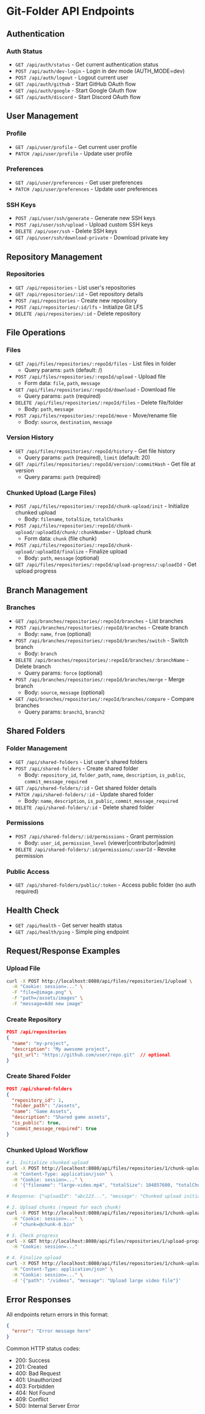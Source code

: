 # Git-Folder API Endpoints

## Authentication

### Auth Status
- `GET /api/auth/status` - Get current authentication status
- `POST /api/auth/dev-login` - Login in dev mode (AUTH_MODE=dev)
- `POST /api/auth/logout` - Logout current user
- `GET /api/auth/github` - Start GitHub OAuth flow
- `GET /api/auth/google` - Start Google OAuth flow  
- `GET /api/auth/discord` - Start Discord OAuth flow

## User Management

### Profile
- `GET /api/user/profile` - Get current user profile
- `PATCH /api/user/profile` - Update user profile

### Preferences
- `GET /api/user/preferences` - Get user preferences
- `PATCH /api/user/preferences` - Update user preferences

### SSH Keys
- `POST /api/user/ssh/generate` - Generate new SSH keys
- `POST /api/user/ssh/upload` - Upload custom SSH keys
- `DELETE /api/user/ssh` - Delete SSH keys
- `GET /api/user/ssh/download-private` - Download private key

## Repository Management

### Repositories
- `GET /api/repositories` - List user's repositories
- `GET /api/repositories/:id` - Get repository details
- `POST /api/repositories` - Create new repository
- `POST /api/repositories/:id/lfs` - Initialize Git LFS
- `DELETE /api/repositories/:id` - Delete repository

## File Operations

### Files
- `GET /api/files/repositories/:repoId/files` - List files in folder
  - Query params: `path` (default: /)
- `POST /api/files/repositories/:repoId/upload` - Upload file
  - Form data: `file`, `path`, `message`
- `GET /api/files/repositories/:repoId/download` - Download file
  - Query params: `path` (required)
- `DELETE /api/files/repositories/:repoId/files` - Delete file/folder
  - Body: `path`, `message`
- `POST /api/files/repositories/:repoId/move` - Move/rename file
  - Body: `source`, `destination`, `message`

### Version History
- `GET /api/files/repositories/:repoId/history` - Get file history
  - Query params: `path` (required), `limit` (default: 20)
- `GET /api/files/repositories/:repoId/version/:commitHash` - Get file at version
  - Query params: `path` (required)

### Chunked Upload (Large Files)
- `POST /api/files/repositories/:repoId/chunk-upload/init` - Initialize chunked upload
  - Body: `filename`, `totalSize`, `totalChunks`
- `POST /api/files/repositories/:repoId/chunk-upload/:uploadId/chunk/:chunkNumber` - Upload chunk
  - Form data: `chunk` (file chunk)
- `POST /api/files/repositories/:repoId/chunk-upload/:uploadId/finalize` - Finalize upload
  - Body: `path`, `message` (optional)
- `GET /api/files/repositories/:repoId/upload-progress/:uploadId` - Get upload progress

## Branch Management

### Branches
- `GET /api/branches/repositories/:repoId/branches` - List branches
- `POST /api/branches/repositories/:repoId/branches` - Create branch
  - Body: `name`, `from` (optional)
- `POST /api/branches/repositories/:repoId/branches/switch` - Switch branch
  - Body: `branch`
- `DELETE /api/branches/repositories/:repoId/branches/:branchName` - Delete branch
  - Query params: `force` (optional)
- `POST /api/branches/repositories/:repoId/branches/merge` - Merge branch
  - Body: `source`, `message` (optional)
- `GET /api/branches/repositories/:repoId/branches/compare` - Compare branches
  - Query params: `branch1`, `branch2`

## Shared Folders

### Folder Management
- `GET /api/shared-folders` - List user's shared folders
- `POST /api/shared-folders` - Create shared folder
  - Body: `repository_id`, `folder_path`, `name`, `description`, `is_public`, `commit_message_required`
- `GET /api/shared-folders/:id` - Get shared folder details
- `PATCH /api/shared-folders/:id` - Update shared folder
  - Body: `name`, `description`, `is_public`, `commit_message_required`
- `DELETE /api/shared-folders/:id` - Delete shared folder

### Permissions
- `POST /api/shared-folders/:id/permissions` - Grant permission
  - Body: `user_id`, `permission_level` (viewer|contributor|admin)
- `DELETE /api/shared-folders/:id/permissions/:userId` - Revoke permission

### Public Access
- `GET /api/shared-folders/public/:token` - Access public folder (no auth required)

## Health Check

- `GET /api/health` - Get server health status
- `GET /api/health/ping` - Simple ping endpoint

## Request/Response Examples

### Upload File
```bash
curl -X POST http://localhost:8080/api/files/repositories/1/upload \
  -H "Cookie: session=..." \
  -F "file=@image.png" \
  -F "path=/assets/images" \
  -F "message=Add new image"
```

### Create Repository
```json
POST /api/repositories
{
  "name": "my-project",
  "description": "My awesome project",
  "git_url": "https://github.com/user/repo.git"  // optional
}
```

### Create Shared Folder
```json
POST /api/shared-folders
{
  "repository_id": 1,
  "folder_path": "/assets",
  "name": "Game Assets",
  "description": "Shared game assets",
  "is_public": true,
  "commit_message_required": true
}
```

### Chunked Upload Workflow
```bash
# 1. Initialize chunked upload
curl -X POST http://localhost:8080/api/files/repositories/1/chunk-upload/init \
  -H "Content-Type: application/json" \
  -H "Cookie: session=..." \
  -d '{"filename": "large-video.mp4", "totalSize": 104857600, "totalChunks": 10}'

# Response: {"uploadId": "abc123...", "message": "Chunked upload initialized"}

# 2. Upload chunks (repeat for each chunk)
curl -X POST http://localhost:8080/api/files/repositories/1/chunk-upload/abc123.../chunk/0 \
  -H "Cookie: session=..." \
  -F "chunk=@chunk-0.bin"

# 3. Check progress
curl -X GET http://localhost:8080/api/files/repositories/1/upload-progress/abc123... \
  -H "Cookie: session=..."

# 4. Finalize upload
curl -X POST http://localhost:8080/api/files/repositories/1/chunk-upload/abc123.../finalize \
  -H "Content-Type: application/json" \
  -H "Cookie: session=..." \
  -d '{"path": "/videos", "message": "Upload large video file"}'
```

## Error Responses

All endpoints return errors in this format:
```json
{
  "error": "Error message here"
}
```

Common HTTP status codes:
- 200: Success
- 201: Created
- 400: Bad Request
- 401: Unauthorized
- 403: Forbidden
- 404: Not Found
- 409: Conflict
- 500: Internal Server Error